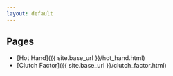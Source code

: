 ```yaml
---
layout: default
---
```


## Pages
* [Hot Hand]({{ site.base_url }}/hot_hand.html)
* [Clutch Factor]({{ site.base_url }}/clutch_factor.html)
